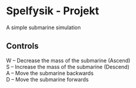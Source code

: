 # Spelfysik - Projekt
A simple submarine simulation
## Controls
W – Decrease the mass of the submarine (Ascend)  <br>
S – Increase the mass of the submarine (Descend)  <br>
A – Move the submarine backwards  <br>
D – Move the submarine forwards


